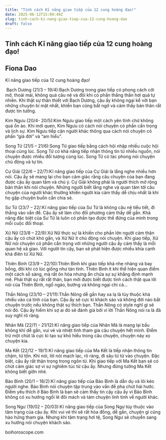 ```yaml
---
title: "Tính cách Kĩ năng giao tiếp của 12 cung hoàng đạo!"
date: 2025-06-12T15:09:49Z
slug: tinh-cach-ki-nang-giao-tiep-cua-12-cung-hoang-dao
draft: false
---
```


## Tính cách Kĩ năng giao tiếp của 12 cung hoàng đạo!

## Fiona Dao

Kĩ năng giao tiếp của 12 cung hoàng đạo!

​ Bạch Dương (21/3 – 19/4):Bạch Dương trong giao tiếp có phong cách cởi mở, thoải mái, không quá câu nệ và đôi khi có phần thẳng thắn hơi quá tự nhiên. Khi thật sự thân thiết với Bạch Dương, cậu ấy không ngại kể với bạn những chuyện bí mật nhất, khiến bạn cũng bất ngờ và cảm thấy bản thân rất được tin tưởng.

Kim Ngưu (20/4- 20/5):Kim Ngưu giao tiếp một cách yên tĩnh chứ không quá ồn ào. Khi mới quen, Kim Ngưu có cách nói chuyện có phần cẩn trọng và lịch sự. Kim Ngưu tiếp cận người khác thông qua cách nói chuyện có phần “già đời” và “am hiểu”.

 Song Tử (21/5 – 21/6):Song Tử giao tiếp bằng cách hội nhập nhiều cuộc hội thoại cùng lúc. Song Tử có khả năng tiếp nhận thông tin từ nhiều nguồn, nói chuyện được nhiều đối tượng cùng lúc. Song Tử có tác phong nói chuyện chủ động và tự tin.

Cự Giải (22/6 – 22/7):Kĩ năng giao tiếp của Cự Giải là lắng nghe nhiều hơn nói. Cậu ấy sẽ mang lại cho bạn cảm giác rằng câu chuyện của bạn đang được cậu ấy quan tâm và chú ý. Cự Giải không phải là người thích mở rộng bản thân khi nói chuyện. Những người biết lắng nghe và quan tâm tới câu chuyện của người khác thường khiến người kia cảm thấy dễ chịu nhất là khi họ gặp chuyện buồn cần chia sẻ.

Sư Tử (23/7 – 22/:Kĩ năng giao tiếp của Sư Tử là không câu nệ tiểu tiết, đi thẳng vào vấn đề. Cậu ấy sẽ làm cho đối phương cảm thấy dễ gần. Khả năng đặc biệt của Sư Tử là luôn có phần tạo được thế đứng của mình trong mỗi cuộc đối thoại.

Xử Nữ (23/8 – 22/9):Xử Nữ thực sự là khiến cho phần lớn người cảm thận cậu ấy có chút khó gần, và Xử Nữ ít chủ động nói chuyện. Khi giao tiếp, Xử Nữ nói chuyện có phần cẩn trọng với những người cậu ấy cảm thấy là mỗi quan hệ xã giao. Với người tin cậy, bạn sẽ phát hiện được nhiều khía cạnh khá điên từ Xử Nữ.

Thiên Bình (23/9 – 22/10):Thiên Bình khi giao tiếp khá nhẹ nhàng và bay bổng, đôi khi có lúc giống như tán tỉnh. Thiên Bình ít khi thể hiện quan điểm một cách sỗ sàng, mà rất ôn hòa nhưng ẩn chứa sự sự khẳng định mạnh mẽ. Phải thật sự rất rất thân, bạn mới được biết được tính cách thật qua lời nói của Thiên Bình, ngổ ngáo, bướng và không ngại chi cả…

 Thần Nông (23/10 – 21/11):Thần Nông dễ gần hay xa lạ là tùy thuộc khá nhiều vào cá tính của bạn. Cậu ấy sẽ cực kì khách sáo và không đời nào bắt chuyện trước nếu không thật sự thích bạn. Thần Nông có style nghĩ gì sẽ nói đó. Cậu ấy hiếm khi sợ ai đó sẽ đánh giá bởi vì lời Thần Nông nói ra là đã suy nghĩ rõ ràng.

Nhân Mã (22/11 – 21/12):Kĩ năng giao tiếp của Nhân Mã là mang lại bầu không khí dễ gần, vui vẻ và nhiệt tình tham gia câu chuyện hết mình. Điểm trừ một chút là cực kì tạo sự khó hiểu trong câu chuyện, chuyện này xọ chuyện kia.

Ma Kết (22/12 – 19/1):Kĩ năng giao tiếp của Ma Kết là tiếp nhận thông tin chậm, từ tốn. Khi nói, lời nói mạch lạc, rõ ràng, đi sâu từ từ vào chuyện. Đặc biệt, cậu ấy rất thận trọng trong ngôn từ. Khi giao tiếp với Ma Kết bạn sẽ có chút cảm giác sợ vì sự nghiêm túc từ cậu ấy. Nhưng đừng tưởng Ma Kết không biết giỡn nhé.

Bảo Bình (20/1 – 18/2):Kĩ năng giao tiếp của Bảo Bình là dẫn dụ và lôi kéo người nghe. Bảo Bình nói chuyện tập trung vào vấn đề pha chút hài hước. Điểm yêu thích ở Bảo Bình là bạn sẽ cảm thấy tin cậy cậu ấy vì Bảo Bình không có xu hướng ngồi lê đôi mách và tám chuyện linh tinh về người khác.

Song Ngư (19/02 – 20/03):Kĩ năng giao tiếp của Song Ngư tùy thuộc vào tâm trạng của cậu ấy. Khi vui vẻ thì sẽ rất hòa đồng, dễ gần, chuyện gì cũng hào hứng tham gia. Nhưng khi tâm trạng hơi tệ, Song Ngư sẽ chuyển sang xu hướng nói chuyện khách sáo.

​boihoroscope.com​